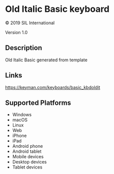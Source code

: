 Old Italic Basic keyboard
==============

© 2019 SIL International

Version 1.0

Description
-----------

Old Italic Basic generated from template

Links
-----
https://keyman.com/keyboards/basic_kbdoldit

Supported Platforms
-------------------
 * Windows
 * macOS
 * Linux
 * Web
 * iPhone
 * iPad
 * Android phone
 * Android tablet
 * Mobile devices
 * Desktop devices
 * Tablet devices

